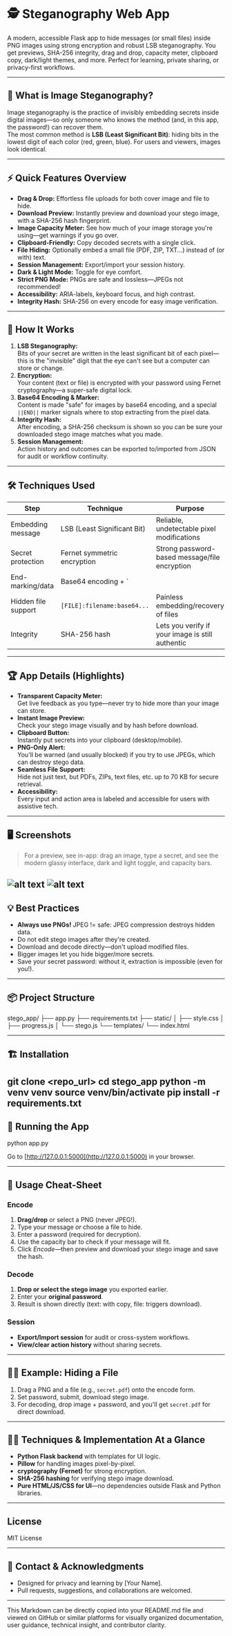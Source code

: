 # 🕵️ Steganography Web App

A modern, accessible Flask app to hide messages (or small files) inside PNG images using strong encryption and robust LSB steganography. You get previews, SHA-256 integrity, drag and drop, capacity meter, clipboard copy, dark/light themes, and more. Perfect for learning, private sharing, or privacy-first workflows.

---

## 🎯 What is Image Steganography?

Image steganography is the practice of invisibly embedding secrets inside digital images—so only someone who knows the method (and, in this app, the password!) can recover them.  
The most common method is **LSB (Least Significant Bit)**: hiding bits in the lowest digit of each color (red, green, blue). For users and viewers, images look identical.

---

## ⚡ Quick Features Overview

- **Drag & Drop:** Effortless file uploads for both cover image and file to hide.
- **Download Preview:** Instantly preview and download your stego image, with a SHA-256 hash fingerprint.
- **Image Capacity Meter:** See how much of your image storage you're using—get warnings if you go over.
- **Clipboard-Friendly:** Copy decoded secrets with a single click.
- **File Hiding:** Optionally embed a small file (PDF, ZIP, TXT...) instead of (or with) text.
- **Session Management:** Export/import your session history.
- **Dark & Light Mode:** Toggle for eye comfort.
- **Strict PNG Mode:** PNGs are safe and lossless—JPEGs not recommended!
- **Accessibility:** ARIA-labels, keyboard focus, and high contrast.
- **Integrity Hash:** SHA-256 on every encode for easy image verification.

---

## 🚀 How It Works

1. **LSB Steganography:**  
   Bits of your secret are written in the least significant bit of each pixel—this is the "invisible" digit that the eye can't see but a computer can store or change.
2. **Encryption:**  
   Your content (text or file) is encrypted with your password using Fernet cryptography—a super-safe digital lock.
3. **Base64 Encoding & Marker:**  
   Content is made "safe" for images by base64 encoding, and a special `||END||` marker signals where to stop extracting from the pixel data.
4. **Integrity Hash:**  
   After encoding, a SHA-256 checksum is shown so you can be sure your downloaded stego image matches what you made.
5. **Session Management:**  
   Action history and outcomes can be exported to/imported from JSON for audit or workflow continuity.

---

## 🛠️ Techniques Used

| Step                | Technique                     | Purpose                                              |
|---------------------|------------------------------|------------------------------------------------------|
| Embedding message   | LSB (Least Significant Bit)   | Reliable, undetectable pixel modifications           |
| Secret protection   | Fernet symmetric encryption   | Strong password-based message/file encryption        |
| End-marking/data    | Base64 encoding + `||END||`   | Robust, unbreakable message extraction boundaries    |
| Hidden file support | `[FILE]:filename:base64...`   | Painless embedding/recovery of files                 |
| Integrity           | SHA-256 hash                  | Lets you verify if your image is still authentic     |

---

## 🏆 App Details (Highlights)

- **Transparent Capacity Meter:**  
  Get live feedback as you type—never try to hide more than your image can store.
- **Instant Image Preview:**  
  Check your stego image visually and by hash before download.
- **Clipboard Button:**  
  Instantly put secrets into your clipboard (desktop/mobile).
- **PNG-Only Alert:**  
  You'll be warned (and usually blocked) if you try to use JPEGs, which can destroy stego data.
- **Seamless File Support:**  
  Hide not just text, but PDFs, ZIPs, text files, etc. up to 70 KB for secure retrieval.
- **Accessibility:**  
  Every input and action area is labeled and accessible for users with assistive tech.

---

## 🖥️ Screenshots

> For a preview, see in-app: drag an image, type a secret, and see the modern glassy interface, dark and light toggle, and capacity bars.

![alt text](screenshots/DarkMode.png)
![alt text](screenshots/LightMode.png)
---

## 💡 Best Practices

- **Always use PNGs!** JPEG != safe: JPEG compression destroys hidden data.
- Do not edit stego images after they're created.
- Download and decode directly—don't upload modified files.
- Bigger images let you hide bigger/more secrets.
- Save your secret password: without it, extraction is impossible (even for you!).

---

## 📦 Project Structure

stego_app/
├── app.py
├── requirements.txt
├── static/
│ ├── style.css
│ ├── progress.js
│ └── stego.js
└── templates/
└── index.html

---

## 🏗️ Installation

git clone <repo_url>
cd stego_app
python -m venv venv
source venv/bin/activate
pip install -r requirements.txt
---

## 🔨 Running the App

python app.py

Go to [http://127.0.0.1:5000](http://127.0.0.1:5000) in your browser.

---

## 📝 Usage Cheat-Sheet

### Encode

1. **Drag/drop** or select a PNG (never JPEG!).
2. Type your message *or* choose a file to hide.
3. Enter a password (required for decryption).
4. Use the capacity bar to check if your message will fit.
5. Click *Encode*—then preview and download your stego image and save the hash.

### Decode

1. **Drop or select the stego image** you exported earlier.
2. Enter your **original password**.
3. Result is shown directly (text: with copy, file: triggers download).

### Session

- **Export/Import session** for audit or cross-system workflows.
- **View/clear action history** without sharing secrets.

---

## 🧑‍🔬 Example: Hiding a File

1. Drag a PNG and a file (e.g., `secret.pdf`) onto the encode form.
2. Set password, submit, download stego image.
3. For decoding, drop image + password, and you'll get `secret.pdf` for direct download.

---

## 👨‍💻 Techniques & Implementation At a Glance

- **Python Flask backend** with templates for UI logic.
- **Pillow** for handling images pixel-by-pixel.
- **cryptography (Fernet)** for strong encryption.
- **SHA-256 hashing** for verifying stego image download.
- **Pure HTML/JS/CSS for UI**—no dependencies outside Flask and Python libraries.

---

## License

MIT License

---

## 🙋 Contact & Acknowledgments

- Designed for privacy and learning by [Your Name].
- Pull requests, suggestions, and collaborations are welcomed.

---
This Markdown can be directly copied into your README.md file and viewed on GitHub or similar platforms for visually organized documentation, user guidance, technical insight, and contributor clarity.

